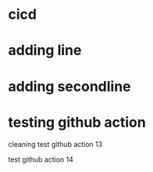 # cicd
# adding line
# adding secondline
# testing github action

cleaning
test github action 13

test github action 14
